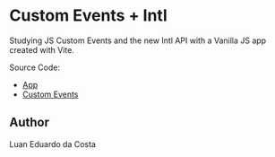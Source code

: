 # Custom Events + Intl

Studying JS Custom Events and the new Intl API with a Vanilla JS app created with Vite.

Source Code:

- [App](/src/app.ts)
- [Custom Events](/src/events.ts)

## Author

Luan Eduardo da Costa
